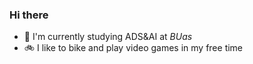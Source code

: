 ### Hi there 
 - :crocodile: I'm currently studying ADS&AI at *BUas*
 - :bike: I like to bike and play video games in my free time
